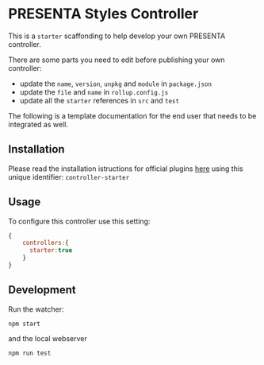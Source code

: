 # PRESENTA Styles Controller

This is a `starter` scaffonding to help develop your own PRESENTA controller.

There are some parts you need to edit before publishing your own controller:

- update the `name`, `version`, `unpkg` and `module` in `package.json`
- update the `file` and `name` in `rollup.config.js`
- update all the `starter` references in `src` and `test`

The following is a template documentation for the end user that needs to be integrated as well.

## Installation

Please read the installation istructions for official plugins [here](https://lib.presenta.cc/extend/#install-an-official-plugin) using this unique identifier: `controller-starter`

## Usage

To configure this controller use this setting:

```js
{
    controllers:{
      starter:true
    }
}
```


## Development

Run the watcher:

    npm start

and the local webserver

    npm run test

